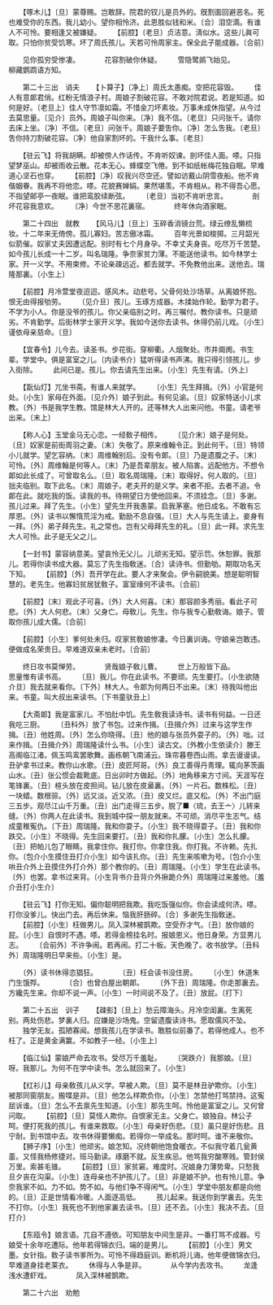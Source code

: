 <!-- { "loadSidebar": true } -->
　　【啄木儿】〔旦〕蒙尊赐。岂敢辞。院君的钗儿是员外的。旣割面回避恶名。死也难受你的东西。我儿幼小。望你相怜济。此恩胜似钱和米。〔合〕泪空滴。有谁人不可怜。要相逢又被嫌疑。 
　　【前腔】〔老旦〕贞洁意。淸似水。这些儿眞可取。只怕你贫受饥寒。坏了周氏孩儿。天若可怜周家主。保全此子能成器。〔合前〕 

　　见你孤穷受惨凄。　　　　花容割破你休疑。 
　　雪隐鹭鹚飞始见。　　　　柳藏鹦鹉语方知。 

　　第二十三出　诮夫 
　　【卜算子】〔净上〕周氏太愚痴。空把花容毁。 
　　佳人有意郞君俏。红粉无情浪子村。周娘子割破花容。不敢对院君说。若是知道。如何是好。〔老旦上〕佳人守节凛如霜。不惜金刀坏素妆。万事未成休指望。从今过去莫思量。〔见介〕员外。周娘子叫你来。〔净〕我不信。〔老旦〕只问张千。请你去床上坐。〔净〕不信。〔老旦〕问张千。周娘子要吿你。〔净〕怎么吿我。〔老旦〕吿你持刀割破花容。〔净〕他自家割坏的。干我什么事。〔老旦〕 

　　【驻云飞】将我胡瞒。却被傍人作话传。不肯听奴谏。剖坏佳人面。嗏。只指望梦巫山。却被雨收云散。花本无心。蜂蝶空飞倦。到不如纸帐梅花独自眠。早难道心坚石也穿。 
　　【前腔】〔净〕叹我兴尽空还。譬如访戴山阴雪夜船。他不肯偕姻眷。我再不将他恋。嗏。花貌赛婵娟。果然堪羡。不肯相从。称不得吾心愿。不指望邮亭一夜眠。谁把鸾胶续断弦。 
　　〔老旦〕当初不肯听忠言。　　　　剖坏花容我意欢。 
　　〔净〕今世不思花裏宿。　　　　终年休向酒家眠。 

　　第二十四出　就教 
　　【风马儿】〔旦上〕玉碎香消镜台荒。绿云缭乱懒梳妆。十二年来无倚傍。孤儿寡妇。苦志傲冰霜。 
　　百年光景如梭掷。三月韶光似箭催。奴家丈夫因遭远配。别时有七个月身孕。不幸丈夫身丧。吃尽万千苦楚。如今孩儿长成一十二岁。叫名瑞隆。争奈家贫力薄。不能送他读书。如今林学士家。开一义学。不用束修。不论亲疎远近。都去就学。不免教他出来。送他去。瑞隆那裏。〔小生上〕 

　　【前腔】月冷萱堂夜迢迢。感风木。动悲号。父骨何处沙场草。从离娘怀抱。恨无由得报劬劳。 
　　〔见介旦〕孩儿。玉琢方成器。木揉始作轮。勤学为君子。不学为小人。你是没爷的孩儿。你父亲临别之时。再三嘱付。教你读书。只是顽劣。不肯勤学。后街林学士家开义学。我如今送你去读书。休得仍前儿戏。〔小生〕谨依母亲慈命。〔旦〕 

　　【宜春令】儿今去。读圣书。步花街。穿柳衢。人烟聚处。市井阛阓。书生辈。学堂中。俱是富室之儿。〔内读书介〕猛听得读书声沸。我只得引领孩儿。步入街除。 
　　此间已是。孩儿。你去请先生出来。〔小生〕先生有请。〔外上〕 

　　【翫仙灯】兀坐书斋。有谁人来就学。 
　　〔小生〕先生拜揖。〔外〕小官是何处。〔小生〕家母在外面。〔见介外〕娘子到此。有何见谕。〔旦〕奴家特送小儿求教。〔外〕书是我学生教。馆是林大人开的。还等林大人出来问他。书童。请老爷出来。〔末上〕 

　　【称人心】玉堂金马无心恋。一经敎子相传。 
　　〔见介末〕娘子是何处。〔旦〕奴家是前街周羽之妻。〔末〕失敬了。原来维翰令正。到此何干。〔旦〕特领小儿就学。望乞容纳。〔末〕周维翰别后。没有令郞。〔旦〕乃是遗腹之子。〔末〕可怜。〔外〕周维翰是何等人。〔末〕乃是吾辈朋友。被人陷害。远配他方。不想令郞如此长成了。可曾取名么。〔旦〕取名周瑞隆。〔末〕取得好。何人取的。〔旦〕拙夫临别。取下此名。〔末〕周娘子。老夫开的是义学。来者不拒。去者不追。令郞在此。就吃我的饭。读我的书。待朔望日方使他回来。不须挂念。〔旦〕多谢。孩儿过来。拜了先生。〔小生〕望先生开我愚蒙。启我茅塞。他日成名。不敢有忘厚恩。〔外〕读书以懈惰荒淫为戒。勤励不息自强。〔旦〕大人与先生请上。妾身有一拜。〔外〕弟子拜先生。礼之常也。岂有父母拜先生的礼。〔旦〕此一拜。求先生大人可怜。此子是无父之儿。 

　　【一封书】蒙容纳意美。望哀怜无父儿。儿顽劣无知。望示罚。休恕罪。我那儿。若得你读书成大器。莫忘了先生指敎迷。〔合〕读诗书。但勤劬。期取功名天下知。 
　　【前腔】〔外〕吾开学在此。要人才来聚会。伊令嗣貌美。想是聪明智慧的。老先生。他寡妇贫居犹敎子。富室缘何不读书。〔合前〕 

　　【前腔】〔末〕观此子可喜。〔外〕大人何喜。〔末〕那容颜多秀丽。看此子可悲。〔外〕大人何悲。〔末〕父身亡。母敎儿。先生。你与我专心勤敎诲。娘子。管取你孩儿成大儒。〔合前〕 

　　【前腔】〔小生〕爹何处未归。叹家贫敎娘惨凄。今日裏训诲。守娘亲岂敢违。便做成名荣贵日。早难道双亲未老时。〔合前〕 

　　终日攻书莫惮劳。　　　　贤哉娘子敎儿曹。 
　　世上万般皆下品。　　　　思量惟有读书高。 
　　〔旦〕我儿。你在此读书。不要顽。先生要打。〔小生欲随介旦〕我去就来看你。〔下外〕林大人。令郞为何两日不出来。〔末〕待我叫他出来。书童。叫大叔出来读书。〔下书童驮丑上〕 

　　【大斋郞】我是富家儿。不怕肚中饥。先生敎我读诗书。读书有何益。一日还我吃三厨。 
　　〔丑科外〕放了书包。过来作揖。〔丑揖介外〕过来与这学生作揖。〔丑〕他姓周。〔外〕怎么你晓得。〔丑〕他的娘与张员外耍子的。〔外〕咄。过来作揖。〔丑揖介外〕周瑞隆读什么书。〔小生〕读古文。〔外教小生依读介〕滕王高阁临江渚。佩玉鸣鸾罢歌舞。画栋朝飞南浦云。珠帘暮卷西山雨。拿去谩谩读。丑驴拿书过来。教你山水歌。〔丑〕皮匠阿哥。〔外〕良工善得丹靑理。辄向茅茨画山水。〔丑〕张公惯会裁靴底。日出卯时方做起。〔外〕地角移来方寸间。天涯写在笔锋裏。〔丑〕楦头放在皮担间。钻儿放在皮盝裏。〔外〕一片石。数株松。〔丑〕一块蜡。数根骔。〔外〕远又淡。近又浓。〔丑〕皮又烂。底又松。〔外〕不出门庭三五步。观尽江山千万重。〔丑〕出门走得三五步。脱了■〈琉，去王亠〉儿转来缝。〔外〕你两人在此读书。我到城中探一朋友就来。不可顽。消尽平生志气。结成童稚寃仇。〔下丑〕周瑞隆。我和你耍子。〔小生〕我不晓得耍子。〔丑〕我和你跌交。〔小生〕不晓得。先生回来要打。〔丑〕我和你扎朦。〔小生〕怎么扎朦。〔丑〕把帕儿包了眼睛。我拿住你。我打你。你拿住我。你打我。不许赖。先扎你。〔包介小生摸住丑打介小生〕如今该扎你。〔丑〕先生来咳嗽为号。〔包介小生哄丑介外上丑摸住外打介外〕那个教你的。〔丑〕周瑞隆。〔小生〕学生在此读书。〔外〕也罢。拿书过来背。〔小生背书介丑背介外揪跪介外〕周瑞隆过来羞他。〔羞介丑打小生介〕 

　　【驻云飞】打你无知。偏你聪明把我欺。我吃饭强似你。你会读成何济。嗏。打你没爹儿。快出门去。再后休来。恼我肝肠碎。〔合〕多谢先生指敎迷。 
　　【前腔】〔小生〕枉做男儿。凤入深林被鹊欺。空受乔才气。〔丑〕放你娘的屁。〔小生〕自恨时不遇。嗏。若得金榜挂名时。报娘恩义。他日身荣。方显男儿志。 
　　〔合前外〕不许争闹。若再闹。打二十板。天色晚了。收书放学。〔丑科外〕周瑞隆明日早来些。〔小生〕是。 

　　〔外〕读书休得恣猖狂。　　　　〔丑〕枉会读书没住房。 
　　〔小生〕休道朱门生饿殍。　　　　〔合〕也曾白屋出朝郞。 
　　〔外下丑〕周瑞隆。你走那裏去。方纔先生来。你却不说一声。〔小生〕一时间说不及了。〔丑〕放屁。〔打下〕 


　　第二十五出　训子 
　　【疎影】〔旦上〕愁云障海头。月冷空闺裏。生离死别。两处伤悲。梦裏人归。应嫌是沙场鬼。空留遗腹读诗书。愿取儒风不坠。 
　　独学无友。孤陋寡闻。想我孩儿在学读书。敢胜似前番了。若得他成人。也不枉了。正是黄金满籝。不如教子一经。〔小生上〕 

　　【临江仙】蒙娘严命去攻书。受尽万千羞耻。 
　　〔哭跌介〕我那娘。〔旦〕呀。我那儿。为何不在学中读书。怎么就回来了。〔小生〕 

　　【红衫儿】母亲敎孩儿从义学。早被人欺。〔旦〕莫不是林丑驴欺你。〔小生〕被那同窗朋友。搬喋是非。〔旦〕他怎么样欺负你。〔小生〕怎禁他打骂禁持。这寃屈诉谁。〔旦〕怎么不去禀先生知道。〔小生〕那先生呵。怜他是富室之儿。又何曾问取。 
　　【前腔】〔旦〕莫怪人欺你。自恨家无主。父身亡。娘独自。林公子呵。便打死我的孩儿。有谁来救取。〔小生〕母亲好伤悲。〔旦〕虽只是好伤悲。且宁耐。到书馆中去。攻书休得要懒痴。若得你一举成名。那时呵。谁不来敬你。 
　　【狮子序】〔小生〕他顽劣。娘怎知。况终朝他饱食暖衣。不似我守着几瓮黄齑。又怪我杨修捷对。班马勤读。琢磨不就。反生疾忌。他骂我穷酸寒贱。管封侯万里。索甚毛锥。 
　　【前腔】〔旦〕家贫窘。难度时。况娘身力薄势卑。只愁我旦夕丧在沟渠。〔小生〕连母亲也不护孩儿了。〔旦〕非是娘不护。也有怜儿意。争奈我家不如。力不如。势不如。与他们争不得闲气。〔小生〕学堂中朋友都是向他的。〔旦〕正是世情看冷暖。人面逐高低。 
　　孩儿起来。我送你到学裏去。先生不打你。〔小生〕我死也不到他家裏去读书。〔旦〕还不去。〔小生〕我决不去。〔旦打介〕 

　　【东瓯令】娘言语。兀自不遵依。可知朋友中间生是非。一番打骂不成器。亏娘受十余年吃遭际。他年若得锦衣归。端的是男儿。 
　　【前腔】〔小生〕男文墨。女针指。敎子读书爹所为。可怜不得趋庭训。断机将儿诲。他年便做锦衣归。早难道身挂老莱衣。 
　　休得与人争是非。　　　　从今学内去攻书。 
　　龙逢浅水遭虾戏。　　　　凤入深林被鹊欺。 

　　第二十六出　劝勉 
